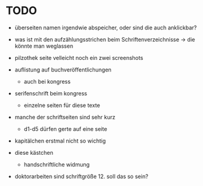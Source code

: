 # TODO

- überseiten namen irgendwie abspeicher, oder sind die auch anklickbar?
- was ist mit den aufzählungsstrichen beim Schriftenverzeichnisse
    -> die könnte man weglassen
- pilzothek seite velleicht noch ein zwei screenshots
- auflistung auf  buchveröffentlichungen
    - auch bei kongress
- serifenschrift beim kongress
    - einzelne seiten für diese texte
- manche der schriftseiten sind sehr kurz
    - d1-d5 dürfen gerte auf eine seite
- kapitälchen erstmal nicht so wichtig
- diese kästchen
    - handschriftliche widmung

- doktorarbeiten sind schriftgröße 12. soll das so sein?